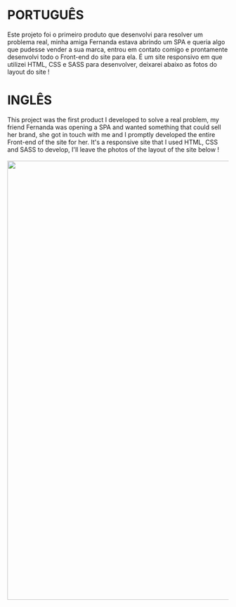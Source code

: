 <h1>PORTUGUÊS</h1>
Este projeto foi o primeiro produto que desenvolvi para resolver um problema real, minha amiga Fernanda estava abrindo um SPA
e queria algo que pudesse vender a sua marca, entrou em contato comigo e prontamente desenvolvi todo o Front-end do site para ela.
É um site responsivo em que utilizei HTML, CSS e SASS para desenvolver, deixarei abaixo as fotos do layout do site !

<h1>INGLÊS</h1>
This project was the first product I developed to solve a real problem, my friend Fernanda was opening a SPA
and wanted something that could sell her brand, she got in touch with me and I promptly developed the entire Front-end of the site for her.
It's a responsive site that I used HTML, CSS and SASS to develop, I'll leave the photos of the layout of the site below ! 

<div align= "center"> 
  <br>
  <img src="https://github.com/ZacSv/pageSpa/assets/71881016/d110e52f-297f-43dc-b6ae-438338829dd4.png" width = "1000px"/> 
</div>
